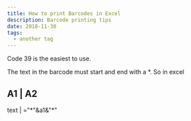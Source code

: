 ```yaml
---
title: How to print Barcodes in Excel
description: Barcode printing tips
date: 2018-11-30
tags:
  - another tag
---
```


Code 39 is the easiest to use.

The text in the barcode must start and end with a \*. So in excel

## A1 | A2

text | ="\*"&a1&"\*"
